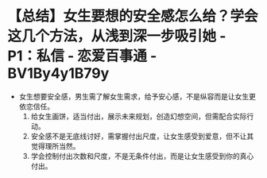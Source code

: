 # 【总结】女生要想的安全感怎么给？学会这几个方法，从浅到深一步吸引她 - P1：私信 - 恋爱百事通 - BV1By4y1B79y

-   女生想要安全感，男生需了解女生需求，给予安心感，不是纵容而是让女生更依恋信任。
    1.  给女生画饼，适当付出，展示未来规划，创造幻想空间，但需配合实际行动。
    2.  安全感不是无底线讨好，需掌握付出尺度，让女生感受到爱意，但不让其觉得理所当然。
    3.  学会控制付出次数和尺度，不是无条件付出，而是让女生感受到你的真心付出。